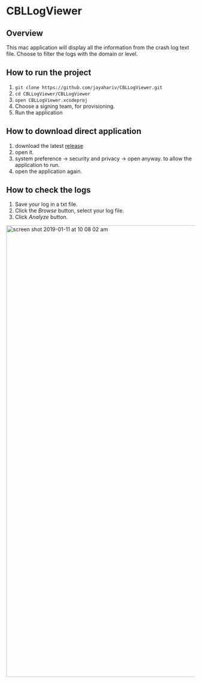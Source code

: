 # CBLLogViewer
## Overview 
This mac application will display all the information from the crash log text file. Choose to filter the logs with the domain or level. 

## How to run the project
1. `git clone https://github.com/jayahariv/CBLLogViewer.git`
2. `cd CBLLogViewer/CBLLogViewer`
3. `open CBLLogViewer.xcodeproj`
4. Choose a signing team, for provisioning.
5. Run the application

## How to download direct application
1. download the latest [release](https://github.com/jayahariv/CBLLogViewer/releases)
2. open it. 
3. system preference -> security and privacy -> open anyway. to allow the application to run. 
4. open the application again. 


## How to check the logs
1. Save your log in a txt file. 
2. Click the _Browse_ button, select your log file. 
3. Click _Analyze_ button. 


<img width="1207" alt="screen shot 2019-01-11 at 10 08 02 am" src="https://user-images.githubusercontent.com/10448770/51051520-d8e2f980-1588-11e9-9202-89e13c3b609b.png">
